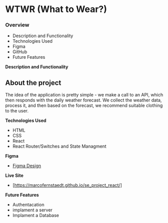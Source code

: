 # WTWR (What to Wear?)

### Overview

- Description and Functionality
- Technologies Used
- Figma
- GitHub
- Future Features

**Description and Functionality**

## About the project

The idea of the application is pretty simple - we make a call to an API, which then responds with the daily weather forecast. We collect the weather data, process it, and then based on the forecast, we recommend suitable clothing to the user.

**Technologies Used**

- HTML
- CSS
- React
- React Router/Switches and State Managment


**Figma**

- [Figma Design](https://www.figma.com/file/DTojSwldenF9UPKQZd6RRb/Sprint-10%3A-WTWR)

**Live Site**

- [https://marcofernstaedt.github.io/se_project_react/]

**Future Features**

- Authentacation
- implament a server
- Implament a Database